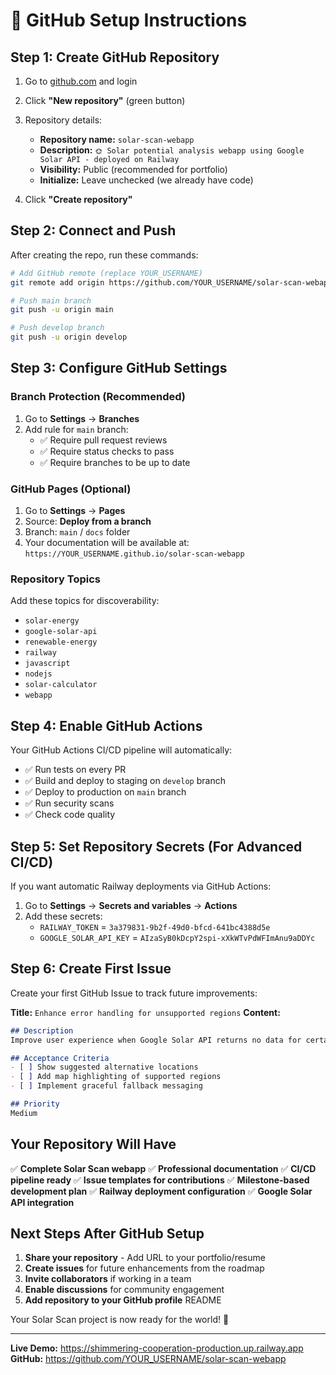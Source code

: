 # 🐙 GitHub Setup Instructions

## Step 1: Create GitHub Repository

1. Go to [github.com](https://github.com) and login
2. Click **"New repository"** (green button)
3. Repository details:
   - **Repository name:** `solar-scan-webapp`
   - **Description:** `🌞 Solar potential analysis webapp using Google Solar API - deployed on Railway`
   - **Visibility:** Public (recommended for portfolio)
   - **Initialize:** Leave unchecked (we already have code)

4. Click **"Create repository"**

## Step 2: Connect and Push

After creating the repo, run these commands:

```bash
# Add GitHub remote (replace YOUR_USERNAME)
git remote add origin https://github.com/YOUR_USERNAME/solar-scan-webapp.git

# Push main branch
git push -u origin main

# Push develop branch
git push -u origin develop
```

## Step 3: Configure GitHub Settings

### Branch Protection (Recommended)
1. Go to **Settings** → **Branches**
2. Add rule for `main` branch:
   - ✅ Require pull request reviews
   - ✅ Require status checks to pass
   - ✅ Require branches to be up to date

### GitHub Pages (Optional)
1. Go to **Settings** → **Pages**
2. Source: **Deploy from a branch**
3. Branch: `main` / `docs` folder
4. Your documentation will be available at: `https://YOUR_USERNAME.github.io/solar-scan-webapp`

### Repository Topics
Add these topics for discoverability:
- `solar-energy`
- `google-solar-api`
- `renewable-energy`
- `railway`
- `javascript`
- `nodejs`
- `solar-calculator`
- `webapp`

## Step 4: Enable GitHub Actions

Your GitHub Actions CI/CD pipeline will automatically:
- ✅ Run tests on every PR
- ✅ Build and deploy to staging on `develop` branch
- ✅ Deploy to production on `main` branch
- ✅ Run security scans
- ✅ Check code quality

## Step 5: Set Repository Secrets (For Advanced CI/CD)

If you want automatic Railway deployments via GitHub Actions:

1. Go to **Settings** → **Secrets and variables** → **Actions**
2. Add these secrets:
   - `RAILWAY_TOKEN` = `3a379831-9b2f-49d0-bfcd-641bc4388d5e`
   - `GOOGLE_SOLAR_API_KEY` = `AIzaSyB0kDcpY2spi-xXkWTvPdWFImAnu9aDDYc`

## Step 6: Create First Issue

Create your first GitHub Issue to track future improvements:

**Title:** `Enhance error handling for unsupported regions`
**Content:**
```markdown
## Description
Improve user experience when Google Solar API returns no data for certain regions.

## Acceptance Criteria
- [ ] Show suggested alternative locations
- [ ] Add map highlighting of supported regions
- [ ] Implement graceful fallback messaging

## Priority
Medium
```

## Your Repository Will Have

✅ **Complete Solar Scan webapp**
✅ **Professional documentation**
✅ **CI/CD pipeline ready**
✅ **Issue templates for contributions**
✅ **Milestone-based development plan**
✅ **Railway deployment configuration**
✅ **Google Solar API integration**

## Next Steps After GitHub Setup

1. **Share your repository** - Add URL to your portfolio/resume
2. **Create issues** for future enhancements from the roadmap
3. **Invite collaborators** if working in a team
4. **Enable discussions** for community engagement
5. **Add repository to your GitHub profile** README

Your Solar Scan project is now ready for the world! 🌟

---

**Live Demo:** https://shimmering-cooperation-production.up.railway.app
**GitHub:** https://github.com/YOUR_USERNAME/solar-scan-webapp